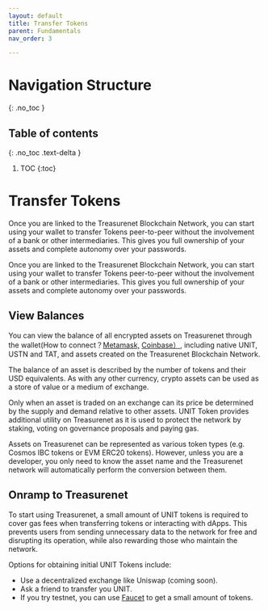```yaml
---
layout: default
title: Transfer Tokens
parent: Fundamentals
nav_order: 3

---
```

# Navigation Structure
{: .no_toc }

## Table of contents
{: .no_toc .text-delta }

1. TOC
{:toc}

# Transfer Tokens

Once you are linked to the Treasurenet Blockchain Network, you can start using your wallet to transfer Tokens peer-to-peer without the involvement of a bank or other intermediaries. This gives you full ownership of your assets and complete autonomy over your passwords.

Once you are linked to the Treasurenet Blockchain Network, you can start using your wallet to transfer Tokens peer-to-peer without the involvement of a bank or other intermediaries. This gives you full ownership of your assets and complete autonomy over your passwords.

## View Balances

You can view the balance of all encrypted assets on Treasurenet through the wallet(How to connect？[Metamask,](https://124.70.23.119:3021/docs/fundamentals/wallets/metamask#%E5%A6%82%E4%BD%95%E8%BF%9E%E6%8E%A5-metamask) [Coinbase）](https://124.70.23.119:3021/docs/fundamentals/wallets/coinbase#%E5%A6%82%E4%BD%95%E8%BF%9E%E6%8E%A5-coinbase-%E9%92%B1%E5%8C%85), including native UNIT, USTN and TAT, and assets created on the Treasurenet Blockchain Network.

The balance of an asset is described by the number of tokens and their USD equivalents.
As with any other currency, crypto assets can be used as a store of value or a medium of exchange.

Only when an asset is traded on an exchange can its price be determined by the supply and demand relative to other assets.
UNIT Token provides additional utility on Treasurenet as it is used to protect the network by staking, voting on governance proposals and paying gas.

Assets on Treasurenet can be represented as various token types (e.g. Cosmos IBC tokens or EVM ERC20 tokens). However, unless you are a developer, you only need to know the asset name and the Treasurenet network will automatically perform the conversion between them.

## Onramp to Treasurenet

To start using Treasurenet, a small amount of UNIT tokens is required to cover gas fees when transferring tokens or interacting with dApps. This prevents users from sending unnecessary data to the network for free and disrupting its operation, while also rewarding those who maintain the network.

Options for obtaining initial UNIT Tokens include:

- Use a decentralized exchange like Uniswap (coming soon).
- Ask a friend to transfer you UNIT.
- If you try testnet, you can use [Faucet](https://faucet.testnet.treasurenet.io/) to get a small amount of tokens.